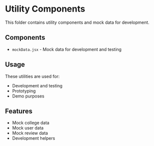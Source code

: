 # Utility Components

This folder contains utility components and mock data for development.

## Components

- `mockData.jsx` - Mock data for development and testing

## Usage

These utilities are used for:
- Development and testing
- Prototyping
- Demo purposes

## Features

- Mock college data
- Mock user data
- Mock review data
- Development helpers 